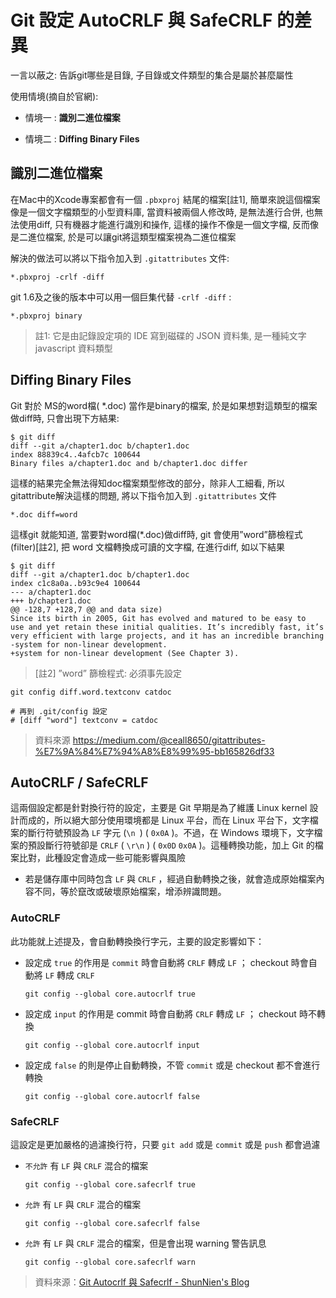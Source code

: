 # Git 設定 AutoCRLF 與 SafeCRLF 的差異

一言以蔽之: 告訴git哪些是目錄, 子目錄或文件類型的集合是屬於甚麼屬性

使用情境(摘自於官網):

* 情境一 : **識別二進位檔案**

* 情境二 : **Diffing Binary Files**

## **識別二進位檔案**

在Mac中的Xcode專案都會有一個 `.pbxproj` 結尾的檔案[註1], 簡單來說這個檔案像是一個文字檔類型的小型資料庫, 當資料被兩個人修改時, 是無法進行合併, 也無法使用diff, 只有機器才能進行識別和操作, 這樣的操作不像是一個文字檔, 反而像是二進位檔案, 於是可以讓git將這類型檔案視為二進位檔案

解決的做法可以將以下指令加入到 `.gitattributes` 文件:

```text
*.pbxproj -crlf -diff
```

git 1.6及之後的版本中可以用一個巨集代替 `-crlf -diff` :

```text
*.pbxproj binary
```

> 註1: 它是由記錄設定項的 IDE 寫到磁碟的 JSON 資料集, 是一種純文字 javascript 資料類型

## **Diffing Binary Files**

Git 對於 MS的word檔( *.doc) 當作是binary的檔案, 於是如果想對這類型的檔案做diff時, 只會出現下方結果:

```shell
$ git diff
diff --git a/chapter1.doc b/chapter1.doc
index 88839c4..4afcb7c 100644
Binary files a/chapter1.doc and b/chapter1.doc differ
```

這樣的結果完全無法得知doc檔案類型修改的部分，除非人工細看, 所以gitattribute解決這樣的問題, 將以下指令加入到 `.gitattributes` 文件

```text
*.doc diff=word
```

這樣git 就能知道, 當要對word檔(*.doc)做diff時, git 會使用”word”篩檢程式(filter)[註2], 把 word 文檔轉換成可讀的文字檔, 在進行diff, 如以下結果

```shell
$ git diff
diff --git a/chapter1.doc b/chapter1.doc
index c1c8a0a..b93c9e4 100644
--- a/chapter1.doc
+++ b/chapter1.doc
@@ -128,7 +128,7 @@ and data size)
Since its birth in 2005, Git has evolved and matured to be easy to   use and yet retain these initial qualities. It’s incredibly fast, it’s very efficient with large projects, and it has an incredible branching
-system for non-linear development.
+system for non-linear development (See Chapter 3).
```

> [註2] ”word” 篩檢程式: 必須事先設定

```shell
git config diff.word.textconv catdoc

# 再到 .git/config 設定
# [diff "word"] textconv = catdoc
```

> 資料來源
> https://medium.com/@ceall8650/gitattributes-%E7%9A%84%E7%94%A8%E8%99%95-bb165826df33


## AutoCRLF / SafeCRLF

這兩個設定都是針對換行符的設定，主要是 Git 早期是為了維護 Linux kernel 設計而成的，所以絕大部分使用環境都是 Linux 平台，而在 Linux 平台下，文字檔案的斷行符號預設為 `LF` 字元 (`\n `) ( `0x0A` )。不過，在 Windows 環境下，文字檔案的預設斷行符號卻是 `CRLF` ( `\r\n` ) ( `0x0D` `0x0A` )。這種轉換功能，加上 Git 的檔案比對，此種設定會造成一些可能影響與風險

* 若是儲存庫中同時包含 `LF` 與 `CRLF` ，經過自動轉換之後，就會造成原始檔案內容不同，等於竄改或破壞原始檔案，增添辨識問題。

### AutoCRLF

此功能就上述提及，會自動轉換換行字元，主要的設定影響如下：

* 設定成 `true` 的作用是 `commit` 時會自動將 `CRLF` 轉成 `LF` ； checkout 時會自動將 `LF` 轉成 `CRLF`

    ```shell
    git config --global core.autocrlf true
    ```

* 設定成 `input` 的作用是 commit 時會自動將 `CRLF` 轉成 `LF` ； checkout 時不轉換

    ```shell
    git config --global core.autocrlf input
    ```

* 設定成 `false` 的則是停止自動轉換，不管 `commit` 或是 checkout 都不會進行轉換

    ```shell
    git config --global core.autocrlf false
    ```

### SafeCRLF

這設定是更加嚴格的過濾換行符，只要 `git add` 或是 `commit` 或是 `push` 都會過濾

* `不允許` 有 `LF` 與 `CRLF` 混合的檔案

    ```shell
    git config --global core.safecrlf true
    ```

* `允許` 有 `LF` 與 `CRLF` 混合的檔案

    ```shell
    git config --global core.safecrlf false
    ```

* `允許` 有 `LF` 與 `CRLF` 混合的檔案，但是會出現 warning 警告訊息

    ```shell
    git config --global core.safecrlf warn
    ```

> 資料來源：[Git Autocrlf 與 Safecrlf - ShunNien's Blog](https://shunnien.github.io/2018/06/03/git-autocrlf-and-safecrlf/)
